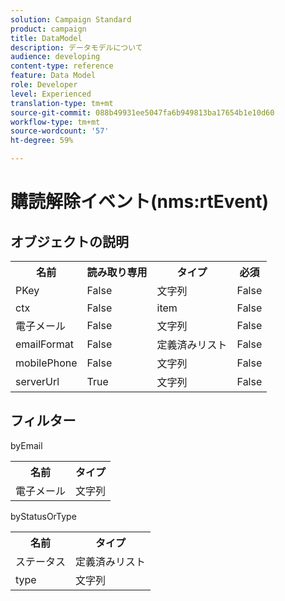 ```yaml
---
solution: Campaign Standard
product: campaign
title: DataModel
description: データモデルについて
audience: developing
content-type: reference
feature: Data Model
role: Developer
level: Experienced
translation-type: tm+mt
source-git-commit: 088b49931ee5047fa6b949813ba17654b1e10d60
workflow-type: tm+mt
source-wordcount: '57'
ht-degree: 59%

---
```



# 購読解除イベント(nms:rtEvent)

## オブジェクトの説明

<table>
               <tr>
                  <th>名前</th>
                  <th>読み取り専用</th>
                  <th>タイプ</th>
                  <th>必須</th>
               </tr>
               <tr>
                  <td>PKey</td>
                  <td>False</td>
                  <td>文字列</td>
                  <td>False</td>
               </tr>
               <tr>
                  <td>ctx</td>
                  <td>False</td>
                  <td>item</td>
                  <td>False</td>
               </tr>
               <tr>
                  <td>電子メール</td>
                  <td>False</td>
                  <td>文字列</td>
                  <td>False</td>
               </tr>
               <tr>
                  <td>emailFormat</td>
                  <td>False</td>
                  <td>定義済みリスト</td>
                  <td>False</td>
               </tr>
               <tr>
                  <td>mobilePhone</td>
                  <td>False</td>
                  <td>文字列</td>
                  <td>False</td>
               </tr>
               <tr>
                  <td>serverUrl</td>
                  <td>True</td>
                  <td>文字列</td>
                  <td>False</td>
               </tr>
            </table>

## フィルター

byEmail

<table>
    <tr>
    <th>名前</th>
    <th>タイプ</th>
    </tr>
    <tr>
    <td>電子メール</td>
    <td>文字列</td>
    </tr>
</table>

byStatusOrType

<table>
        <tr>
        <th>名前</th>
        <th>タイプ</th>
        </tr>
        <tr>
        <td>ステータス</td>
        <td>定義済みリスト</td>
        </tr>
        <tr>
        <td>type</td>
        <td>文字列</td>
        </tr>
    </table>